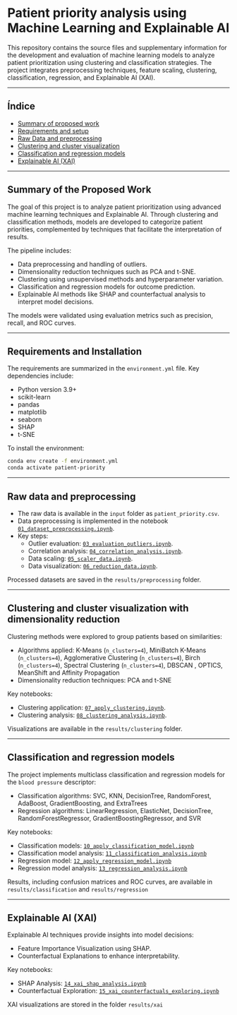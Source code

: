 # Patient priority analysis using Machine Learning and Explainable AI

This repository contains the source files and supplementary information for the development and evaluation of machine learning models to analyze patient prioritization using clustering and classification strategies. The project integrates preprocessing techniques, feature scaling, clustering, classification, regression, and Explainable AI (XAI).

---

## Índice

- [Summary of proposed work](#summary)
- [Requirements and setup](#requirements)
- [Raw Data and preprocessing](#data)
- [Clustering and cluster visualization](#clustering)
- [Classification and regression models](#models)
- [Explainable AI (XAI)](#xai)

---

<a name="summary"></a>

## Summary of the Proposed Work

The goal of this project is to analyze patient prioritization using advanced machine learning techniques and Explainable AI. Through clustering and classification methods, models are developed to categorize patient priorities, complemented by techniques that facilitate the interpretation of results.

The pipeline includes:  
- Data preprocessing and handling of outliers.  
- Dimensionality reduction techniques such as PCA and t-SNE.  
- Clustering using unsupervised methods and hyperparameter variation.  
- Classification and regression models for outcome prediction.  
- Explainable AI methods like SHAP and counterfactual analysis to interpret model decisions.  

The models were validated using evaluation metrics such as precision, recall, and ROC curves.  

---

<a name="requirements"></a>

## Requirements and Installation

The requirements are summarized in the `environment.yml` file. Key dependencies include:

- Python version 3.9+  
- scikit-learn  
- pandas  
- matplotlib  
- seaborn  
- SHAP  
- t-SNE  

To install the environment:

```bash
conda env create -f environment.yml
conda activate patient-priority

```

---

<a name="data"></a>

## Raw data and preprocessing

- The raw data is available in the `input` folder as `patient_priority.csv`.  
- Data preprocessing is implemented in the notebook [`01_dataset_preprocessing.ipynb`](notebook/01_dataset_preprocessing.ipynb).  
- Key steps:
  - Outlier evaluation: [`03_evaluation_outliers.ipynb`](notebook/03_evaluation_outliers.ipynb).  
  - Correlation analysis: [`04_correlation_analysis.ipynb`](notebook/04_correlation_analysis.ipynb).  
  - Data scaling: [`05_scaler_data.ipynb`](notebook/05_scaler_data.ipynb).  
  - Data visualization: [`06_reduction_data.ipynb`](notebook/06_reduction_data.ipynb).  

Processed datasets are saved in the `results/preprocessing` folder.

---

<a name="clustering"></a>

## Clustering and cluster visualization with dimensionality reduction

Clustering methods were explored to group patients based on similarities:  
- Algorithms applied: K-Means (`n_clusters=4`), MiniBatch K-Means (`n_clusters=4`), Agglomerative Clustering (`n_clusters=4`), Birch (`n_clusters=4`), Spectral Clustering (`n_clusters=4`), DBSCAN  , OPTICS, MeanShift and Affinity Propagation  
- Dimensionality reduction techniques: PCA and t-SNE  

Key notebooks:  
- Clustering application: [`07_apply_clustering.ipynb`](notebook/07_apply_clustering.ipynb).  
- Clustering analysis: [`08_clustering_analysis.ipynb`](notebook/08_clustering_analysis.ipynb).  

Visualizations are available in the `results/clustering` folder.

---

<a name="models"></a>

## Classification and regression models

The project implements multiclass classification and regression models for the `blood pressure` descriptor:  
- Classification algorithms: SVC, KNN, DecisionTree, RandomForest, AdaBoost, GradientBoosting, and ExtraTrees  
- Regression algorithms: LinearRegression, ElasticNet, DecisionTree, RandomForestRegressor, GradientBoostingRegressor, and SVR  

Key notebooks:  
- Classification models: [`10_apply_classification_model.ipynb`](notebook/10_apply_classification_model.ipynb)  
- Classification model analysis: [`11_classification_analysis.ipynb`](notebook/11_classification_analysis.ipynb)  
- Regression model: [`12_apply_regression_model.ipynb`](notebook/12_apply_regression_model.ipynb)  
- Regression model analysis: [`13_regression_analysis.ipynb`](notebook/13_regression_analysis.ipynb)  

Results, including confusion matrices and ROC curves, are available in `results/classification` and `results/regression`  

---

<a name="xai"></a>

## Explainable AI (XAI)

Explainable AI techniques provide insights into model decisions:  
- Feature Importance Visualization using SHAP.  
- Counterfactual Explanations to enhance interpretability.  

Key notebooks:  
- SHAP Analysis: [`14_xai_shap_analysis.ipynb`](notebook/14_xai_shap_analysis.ipynb)  
- Counterfactual Exploration: [`15_xai_counterfactuals_exploring.ipynb`](notebook/15_xai_counterfactuals_exploring.ipynb)  

XAI visualizations are stored in the folder `results/xai`  


